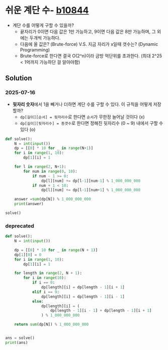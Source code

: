 # 쉬운 계단 수- [b10844](https://www.acmicpc.net/problem/10844)

- 계단 수를 어떻게 구할 수 있을까?
    - 끝자리가 0이면 다음 값은 1만 가능하고, 9이면 다음 값은 8만 가능하며, 그 외에는 두개씩 가능하다.
    - 다음에 올 값은? (Brute-force) V.S. 지금 자리가 x일때 갯수는? (Dynamic Programming) 
    - Brute-force로 한다면 결국 O(2^n)이라 금방 억단위를 초과한다. (최대 2^25 < 1억까지 가능하단 걸 알아야함)

## Solution 

### 2025-07-16 

- **뒷자리 숫자**에서 1을 빼거나 더하면 계단 수를 구할 수 있다. 이 규칙을 어떻게 저장할까?
    - `dp[길이][순서] = 뒷자리수`로 한다면 `순서`가 무한정 늘어날 것이다 (x)
    - `dp[길이][뒷자리수] = 총갯수`로 한다면 정해진 뒷자리수 (0 ~ 9) 내에서 구할 수 있다 (o)

```python
def solve():
    N = int(input())
    dp = [[0] * 10 for _ in range(N+1)]
    for i in range(1, 10):
        dp[1][i] = 1

    for l in range(2, N+1):
        for num in range(0, 10):
            if num - 1 >= 0:
                dp[l][num] += dp[l-1][num-1] % 1_000_000_000
            if num + 1 < 10:
                dp[l][num] += dp[l-1][num+1] % 1_000_000_000

    answer =sum(dp[N]) % 1_000_000_000
    print(answer)

solve()
```

### deprecated

```python
def solve():
    N = int(input())

    dp = [[0] * 10 for _ in range(N + 1)]
    dp[1][0] = 0
    for i in range(1, 10):
        dp[1][i] = 1

    for length in range(2, N + 1):
        for i in range(10):
            if i == 0:
                dp[length][i] = dp[length - 1][i + 1]
            elif i == 9:
                dp[length][i] = dp[length - 1][i - 1]
            else:
                dp[length][i] = (
                    dp[length - 1][i - 1] + dp[length - 1][i + 1]
                ) % 1_000_000_000

    return sum(dp[N]) % 1_000_000_000


ans = solve()
print(ans)

```

